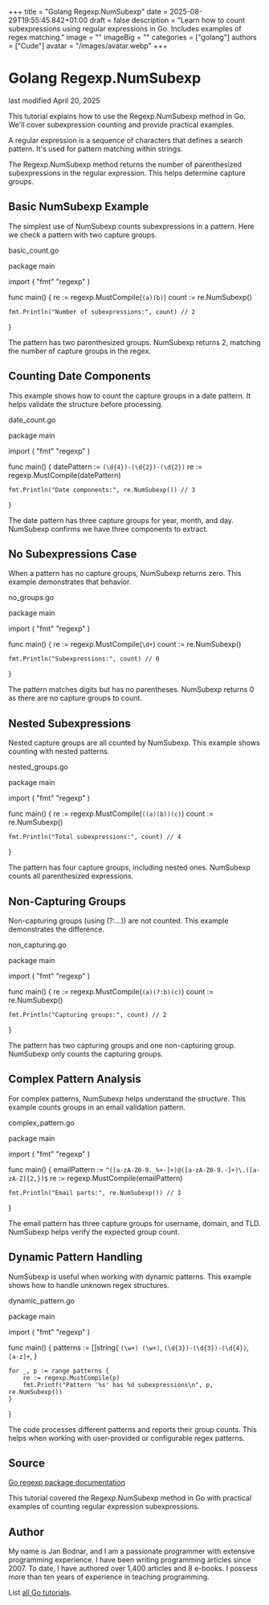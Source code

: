 +++
title = "Golang Regexp.NumSubexp"
date = 2025-08-29T19:55:45.842+01:00
draft = false
description = "Learn how to count subexpressions using regular expressions in Go. Includes examples of regex matching."
image = ""
imageBig = ""
categories = ["golang"]
authors = ["Cude"]
avatar = "/images/avatar.webp"
+++

# Golang Regexp.NumSubexp

last modified April 20, 2025

This tutorial explains how to use the Regexp.NumSubexp method in Go.
We'll cover subexpression counting and provide practical examples.

A regular expression is a sequence of characters that defines a
search pattern. It's used for pattern matching within strings.

The Regexp.NumSubexp method returns the number of parenthesized
subexpressions in the regular expression. This helps determine capture groups.

## Basic NumSubexp Example

The simplest use of NumSubexp counts subexpressions in a pattern.
Here we check a pattern with two capture groups.

basic_count.go
  

package main

import (
    "fmt"
    "regexp"
)

func main() {
    re := regexp.MustCompile(`(a)(b)`)
    count := re.NumSubexp()
    
    fmt.Println("Number of subexpressions:", count) // 2
}

The pattern has two parenthesized groups. NumSubexp returns 2,
matching the number of capture groups in the regex.

## Counting Date Components

This example shows how to count the capture groups in a date pattern.
It helps validate the structure before processing.

date_count.go
  

package main

import (
    "fmt"
    "regexp"
)

func main() {
    datePattern := `(\d{4})-(\d{2})-(\d{2})`
    re := regexp.MustCompile(datePattern)
    
    fmt.Println("Date components:", re.NumSubexp()) // 3
}

The date pattern has three capture groups for year, month, and day.
NumSubexp confirms we have three components to extract.

## No Subexpressions Case

When a pattern has no capture groups, NumSubexp returns zero.
This example demonstrates that behavior.

no_groups.go
  

package main

import (
    "fmt"
    "regexp"
)

func main() {
    re := regexp.MustCompile(`\d+`)
    count := re.NumSubexp()
    
    fmt.Println("Subexpressions:", count) // 0
}

The pattern matches digits but has no parentheses. NumSubexp
returns 0 as there are no capture groups to count.

## Nested Subexpressions

Nested capture groups are all counted by NumSubexp.
This example shows counting with nested patterns.

nested_groups.go
  

package main

import (
    "fmt"
    "regexp"
)

func main() {
    re := regexp.MustCompile(`((a)(b))(c)`)
    count := re.NumSubexp()
    
    fmt.Println("Total subexpressions:", count) // 4
}

The pattern has four capture groups, including nested ones.
NumSubexp counts all parenthesized expressions.

## Non-Capturing Groups

Non-capturing groups (using (?:...)) are not counted.
This example demonstrates the difference.

non_capturing.go
  

package main

import (
    "fmt"
    "regexp"
)

func main() {
    re := regexp.MustCompile(`(a)(?:b)(c)`)
    count := re.NumSubexp()
    
    fmt.Println("Capturing groups:", count) // 2
}

The pattern has two capturing groups and one non-capturing group.
NumSubexp only counts the capturing groups.

## Complex Pattern Analysis

For complex patterns, NumSubexp helps understand the structure.
This example counts groups in an email validation pattern.

complex_pattern.go
  

package main

import (
    "fmt"
    "regexp"
)

func main() {
    emailPattern := `^([a-zA-Z0-9._%+-]+)@([a-zA-Z0-9.-]+)\.([a-zA-Z]{2,})$`
    re := regexp.MustCompile(emailPattern)
    
    fmt.Println("Email parts:", re.NumSubexp()) // 3
}

The email pattern has three capture groups for username, domain, and TLD.
NumSubexp helps verify the expected group count.

## Dynamic Pattern Handling

NumSubexp is useful when working with dynamic patterns.
This example shows how to handle unknown regex structures.

dynamic_pattern.go
  

package main

import (
    "fmt"
    "regexp"
)

func main() {
    patterns := []string{
        `(\w+) (\w+)`,
        `(\d{3})-(\d{3})-(\d{4})`,
        `[a-z]+`,
    }

    for _, p := range patterns {
        re := regexp.MustCompile(p)
        fmt.Printf("Pattern '%s' has %d subexpressions\n", p, re.NumSubexp())
    }
}

The code processes different patterns and reports their group counts.
This helps when working with user-provided or configurable regex patterns.

## Source

[Go regexp package documentation](https://pkg.go.dev/regexp)

This tutorial covered the Regexp.NumSubexp method in Go with
practical examples of counting regular expression subexpressions.

## Author

My name is Jan Bodnar, and I am a passionate programmer with extensive
programming experience. I have been writing programming articles since 2007.
To date, I have authored over 1,400 articles and 8 e-books. I possess more
than ten years of experience in teaching programming.

List [all Go tutorials](/golang/).